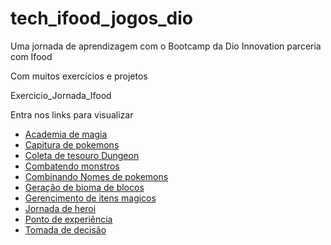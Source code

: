 # tech_ifood_jogos_dio
<p>Uma jornada de aprendizagem com o Bootcamp da Dio Innovation parceria com Ifood</p>
<p>Com muitos exercícios e projetos</p>
<p>Exercicio_Jornada_Ifood</p>
<p>Entra nos links para visualizar</p>	

* [ Academia de magia ]( https://github.com/Junioroque/tech_ifood_jogos_dio/tree/main/exercicio_Jornada_Ifood )
* [ Capitura de pokemons ]( https://github.com/Junioroque/tech_ifood_jogos_dio/blob/main/exercicio_Jornada_Ifood/capitura_pokemons.js )
* [ Coleta de tesouro Dungeon ]( https://github.com/Junioroque/tech_ifood_jogos_dio/blob/main/exercicio_Jornada_Ifood/coleta_Tesouros_Dungeon.js )
* [ Combatendo monstros ]( https://github.com/Junioroque/tech_ifood_jogos_dio/blob/main/exercicio_Jornada_Ifood/combatendo_monstros.js )
* [ Combinando Nomes de pokemons ]( https://github.com/Junioroque/tech_ifood_jogos_dio/blob/main/exercicio_Jornada_Ifood/combinando_Nomes_Pokemons.js )
* [ Geração de bioma de blocos ]( https://github.com/Junioroque/tech_ifood_jogos_dio/blob/main/exercicio_Jornada_Ifood/geracao_bioma_Blocos.js )
* [ Gerencimento de itens magicos ]( https://github.com/Junioroque/tech_ifood_jogos_dio/blob/main/exercicio_Jornada_Ifood/gerenciamento_itens_Magicos.js )
* [ Jornada de heroi ]( https://github.com/Junioroque/tech_ifood_jogos_dio/blob/main/exercicio_Jornada_Ifood/jornada_Heroi.js )
* [ Ponto de experiência ]( https://github.com/Junioroque/tech_ifood_jogos_dio/blob/main/exercicio_Jornada_Ifood/ponto_experiencia.js )
* [ Tomada de decisão ]( https://github.com/Junioroque/tech_ifood_jogos_dio/blob/main/exercicio_Jornada_Ifood/tomada_decisao.js ) 


